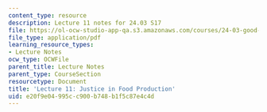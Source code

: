 ```yaml
---
content_type: resource
description: Lecture 11 notes for 24.03 S17
file: https://ol-ocw-studio-app-qa.s3.amazonaws.com/courses/24-03-good-food-ethics-and-politics-of-food-spring-2017/e20f9e04995cc900b748b1f5c87e4c4d_MIT24_03S17_lec11.pdf
file_type: application/pdf
learning_resource_types:
- Lecture Notes
ocw_type: OCWFile
parent_title: Lecture Notes
parent_type: CourseSection
resourcetype: Document
title: 'Lecture 11: Justice in Food Production'
uid: e20f9e04-995c-c900-b748-b1f5c87e4c4d
---
```

